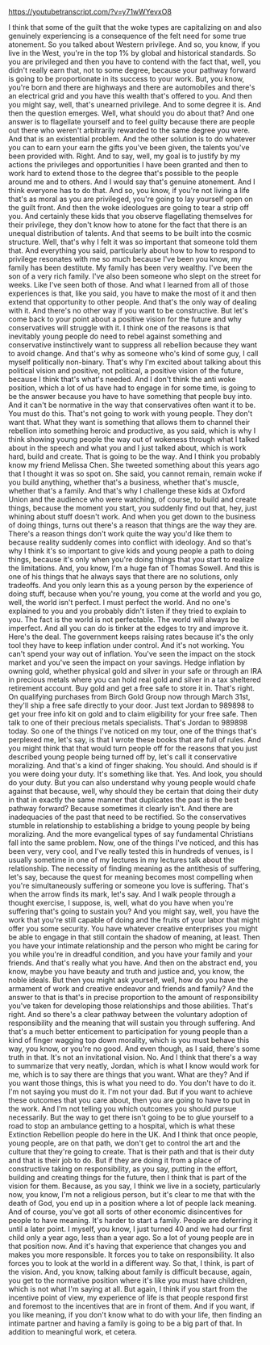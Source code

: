 https://youtubetranscript.com/?v=y71wWYevxO8

 I think that some of the guilt that the woke types are capitalizing on and also genuinely experiencing is a consequence of the felt need for some true atonement. So you talked about Western privilege. And so, you know, if you live in the West, you're in the top 1% by global and historical standards. So you are privileged and then you have to contend with the fact that, well, you didn't really earn that, not to some degree, because your pathway forward is going to be proportionate in its success to your work. But, you know, you're born and there are highways and there are automobiles and there's an electrical grid and you have this wealth that's offered to you. And then you might say, well, that's unearned privilege. And to some degree it is. And then the question emerges. Well, what should you do about that? And one answer is to flagellate yourself and to feel guilty because there are people out there who weren't arbitrarily rewarded to the same degree you were. And that is an existential problem. And the other solution is to do whatever you can to earn your earn the gifts you've been given, the talents you've been provided with. Right. And to say, well, my goal is to justify by my actions the privileges and opportunities I have been granted and then to work hard to extend those to the degree that's possible to the people around me and to others. And I would say that's genuine atonement. And I think everyone has to do that. And so, you know, if you're not living a life that's as moral as you are privileged, you're going to lay yourself open on the guilt front. And then the woke ideologues are going to tear a strip off you. And certainly these kids that you observe flagellating themselves for their privilege, they don't know how to atone for the fact that there is an unequal distribution of talents. And that seems to be built into the cosmic structure. Well, that's why I felt it was so important that someone told them that. And everything you said, particularly about how to how to respond to privilege resonates with me so much because I've been you know, my family has been destitute. My family has been very wealthy. I've been the son of a very rich family. I've also been someone who slept on the street for weeks. Like I've seen both of those. And what I learned from all of those experiences is that, like you said, you have to make the most of it and then extend that opportunity to other people. And that's the only way of dealing with it. And there's no other way if you want to be constructive. But let's come back to your point about a positive vision for the future and why conservatives will struggle with it. I think one of the reasons is that inevitably young people do need to rebel against something and conservative instinctively want to suppress all rebellion because they want to avoid change. And that's why as someone who's kind of some guy, I call myself politically non-binary. That's why I'm excited about talking about this political vision and positive, not political, a positive vision of the future, because I think that's what's needed. And I don't think the anti woke position, which a lot of us have had to engage in for some time, is going to be the answer because you have to have something that people buy into. And it can't be normative in the way that conservatives often want it to be. You must do this. That's not going to work with young people. They don't want that. What they want is something that allows them to channel their rebellion into something heroic and productive, as you said, which is why I think showing young people the way out of wokeness through what I talked about in the speech and what you and I just talked about, which is work hard, build and create. That is going to be the way. And I think you probably know my friend Melissa Chen. She tweeted something about this years ago that I thought it was so spot on. She said, you cannot remain, remain woke if you build anything, whether that's a business, whether that's muscle, whether that's a family. And that's why I challenge these kids at Oxford Union and the audience who were watching, of course, to build and create things, because the moment you start, you suddenly find out that, hey, just whining about stuff doesn't work. And when you get down to the business of doing things, turns out there's a reason that things are the way they are. There's a reason things don't work quite the way you'd like them to because reality suddenly comes into conflict with ideology. And so that's why I think it's so important to give kids and young people a path to doing things, because it's only when you're doing things that you start to realize the limitations. And, you know, I'm a huge fan of Thomas Sowell. And this is one of his things that he always says that there are no solutions, only tradeoffs. And you only learn this as a young person by the experience of doing stuff, because when you're young, you come at the world and you go, well, the world isn't perfect. I must perfect the world. And no one's explained to you and you probably didn't listen if they tried to explain to you. The fact is the world is not perfectable. The world will always be imperfect. And all you can do is tinker at the edges to try and improve it. Here's the deal. The government keeps raising rates because it's the only tool they have to keep inflation under control. And it's not working. You can't spend your way out of inflation. You've seen the impact on the stock market and you've seen the impact on your savings. Hedge inflation by owning gold, whether physical gold and silver in your safe or through an IRA in precious metals where you can hold real gold and silver in a tax sheltered retirement account. Buy gold and get a free safe to store it in. That's right. On qualifying purchases from Birch Gold Group now through March 31st, they'll ship a free safe directly to your door. Just text Jordan to 989898 to get your free info kit on gold and to claim eligibility for your free safe. Then talk to one of their precious metals specialists. That's Jordan to 989898 today. So one of the things I've noticed on my tour, one of the things that's perplexed me, let's say, is that I wrote these books that are full of rules. And you might think that that would turn people off for the reasons that you just described young people being turned off by, let's call it conservative moralizing. And that's a kind of finger shaking. You should. And should is if you were doing your duty. It's something like that. Yes. And look, you should do your duty. But you can also understand why young people would chafe against that because, well, why should they be certain that doing their duty in that in exactly the same manner that duplicates the past is the best pathway forward? Because sometimes it clearly isn't. And there are inadequacies of the past that need to be rectified. So the conservatives stumble in relationship to establishing a bridge to young people by being moralizing. And the more evangelical types of say fundamental Christians fall into the same problem. Now, one of the things I've noticed, and this has been very, very cool, and I've really tested this in hundreds of venues, is I usually sometime in one of my lectures in my lectures talk about the relationship. The necessity of finding meaning as the antithesis of suffering, let's say, because the quest for meaning becomes most compelling when you're simultaneously suffering or someone you love is suffering. That's when the arrow finds its mark, let's say. And I walk people through a thought exercise, I suppose, is, well, what do you have when you're suffering that's going to sustain you? And you might say, well, you have the work that you're still capable of doing and the fruits of your labor that might offer you some security. You have whatever creative enterprises you might be able to engage in that still contain the shadow of meaning, at least. Then you have your intimate relationship and the person who might be caring for you while you're in dreadful condition, and you have your family and your friends. And that's really what you have. And then on the abstract end, you know, maybe you have beauty and truth and justice and, you know, the noble ideals. But then you might ask yourself, well, how do you have the armament of work and creative endeavor and friends and family? And the answer to that is that's in precise proportion to the amount of responsibility you've taken for developing those relationships and those abilities. That's right. And so there's a clear pathway between the voluntary adoption of responsibility and the meaning that will sustain you through suffering. And that's a much better enticement to participation for young people than a kind of finger wagging top down morality, which is you must behave this way, you know, or you're no good. And even though, as I said, there's some truth in that. It's not an invitational vision. No. And I think that there's a way to summarize that very neatly, Jordan, which is what I know would work for me, which is to say there are things that you want. What are they? And if you want those things, this is what you need to do. You don't have to do it. I'm not saying you must do it. I'm not your dad. But if you want to achieve these outcomes that you care about, then you are going to have to put in the work. And I'm not telling you which outcomes you should pursue necessarily. But the way to get there isn't going to be to glue yourself to a road to stop an ambulance getting to a hospital, which is what these Extinction Rebellion people do here in the UK. And I think that once people, young people, are on that path, we don't get to control the art and the culture that they're going to create. That is their path and that is their duty and that is their job to do. But if they are doing it from a place of constructive taking on responsibility, as you say, putting in the effort, building and creating things for the future, then I think that is part of the vision for them. Because, as you say, I think we live in a society, particularly now, you know, I'm not a religious person, but it's clear to me that with the death of God, you end up in a position where a lot of people lack meaning. And of course, you've got all sorts of other economic disincentives for people to have meaning. It's harder to start a family. People are deferring it until a later point. I myself, you know, I just turned 40 and we had our first child only a year ago, less than a year ago. So a lot of young people are in that position now. And it's having that experience that changes you and makes you more responsible. It forces you to take on responsibility. It also forces you to look at the world in a different way. So that, I think, is part of the vision. And, you know, talking about family is difficult because, again, you get to the normative position where it's like you must have children, which is not what I'm saying at all. But again, I think if you start from the incentive point of view, my experience of life is that people respond first and foremost to the incentives that are in front of them. And if you want, if you like meaning, if you don't know what to do with your life, then finding an intimate partner and having a family is going to be a big part of that. In addition to meaningful work, et cetera.